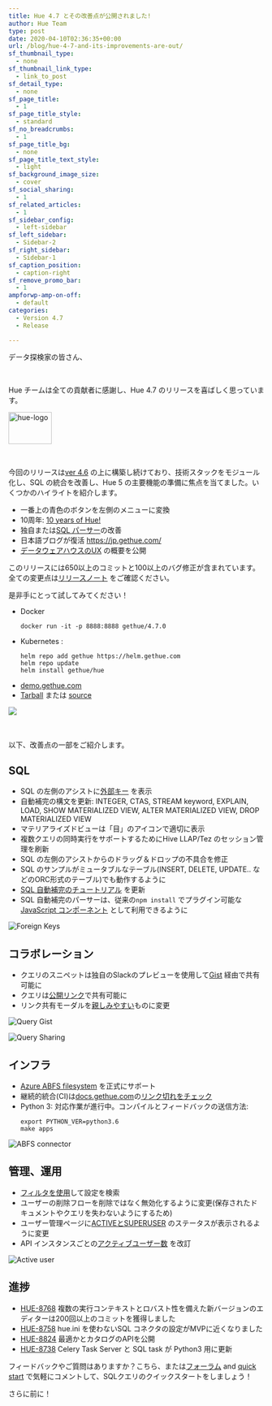 ```yaml
---
title: Hue 4.7 とその改善点が公開されました!
author: Hue Team
type: post
date: 2020-04-10T02:36:35+00:00
url: /blog/hue-4-7-and-its-improvements-are-out/
sf_thumbnail_type:
  - none
sf_thumbnail_link_type:
  - link_to_post
sf_detail_type:
  - none
sf_page_title:
  - 1
sf_page_title_style:
  - standard
sf_no_breadcrumbs:
  - 1
sf_page_title_bg:
  - none
sf_page_title_text_style:
  - light
sf_background_image_size:
  - cover
sf_social_sharing:
  - 1
sf_related_articles:
  - 1
sf_sidebar_config:
  - left-sidebar
sf_left_sidebar:
  - Sidebar-2
sf_right_sidebar:
  - Sidebar-1
sf_caption_position:
  - caption-right
sf_remove_promo_bar:
  - 1
ampforwp-amp-on-off:
  - default
categories:
  - Version 4.7
  - Release

---
```

データ探検家の皆さん、

&nbsp;

Hue チームは全ての貢献者に感謝し、Hue 4.7 のリリースを喜ばしく思っています。

<img class="" src="https://cdn.gethue.com/uploads/2015/08/hue-logo-copy.png" alt="hue-logo" width="85" height="63" />

&nbsp;

今回のリリースは[ver 4.6](https://gethue.com/hue-4-6-and-its-improvements-are-out/) の上に構築し続けており、技術スタックをモジュール化し、SQL の統合を改善し、Hue 5 の主要機能の準備に焦点を当てました。いくつかのハイライトを紹介します。

* 一番上の青色のボタンを左側のメニューに変換
* 10周年: [10 years of Hue!](https://gethue.com/blog/2020-01-28-ten-years-data-querying-ux-evolution/)
* 独自または[SQL パーサー](https://docs.gethue.com/developer/parsers/)の改善
* 日本語ブログが復活 https://jp.gethue.com/
* [データウェアハウスのUX](https://gethue.com/blog/2020-02-10-sql-query-experience-of-your-cloud-data-warehouse/) の概要を公開


このリリースには650以上のコミットと100以上のバグ修正が含まれています。全ての変更点は[リリースノート](https://docs.gethue.com/releases/release-notes-4.7.0/) をご確認ください。

是非手にとって試してみてください！

* Docker
    ```
    docker run -it -p 8888:8888 gethue/4.7.0
    ```
* Kubernetes :
    ```
    helm repo add gethue https://helm.gethue.com
    helm repo update
    helm install gethue/hue
    ```
* [demo.gethue.com](demo.gethue.com)
* [Tarball](https://cdn.gethue.com/downloads/hue-4.7.0.tgz) または [source](https://github.com/cloudera/hue/archive/release-4.7.0.zip)

<a href="https://cdn.gethue.com/uploads/2020/04/hue-4.7.png">
  <img src="https://cdn.gethue.com/uploads/2020/04/hue-4.7.png" />
</a>

</br>
</br>
</br>

以下、改善点の一部をご紹介します。

## SQL

* SQL の左側のアシストに[外部キー](https://gethue.com/2019-11-13-sql-column-assist-icons/) を表示
* 自動補完の構文を更新: INTEGER, CTAS, STREAM keyword, EXPLAIN, LOAD, SHOW MATERIALIZED VIEW, ALTER MATERIALIZED VIEW,  DROP MATERIALIZED VIEW
* マテリアライズドビューは「目」のアイコンで適切に表示
* 複数クエリの同時実行をサポートするためにHive LLAP/Tez のセッション管理を刷新
* SQL の左側のアシストからのドラッグ＆ドロップの不具合を修正
* SQL のサンプルがミュータブルなテーブル(INSERT, DELETE, UPDATE.. などのORC形式のテーブル)でも動作するように
* [SQL 自動補完のチュートリアル](https://docs.gethue.com/developer/parsers/) を更新
* SQL 自動補完のパーサーは、従来の`npm install` でプラグイン可能な[JavaScript コンポーネント](https://jp.gethue.com/blog/2020-02-27-using-sql-parser-module/) として利用できるように

![Foreign Keys](https://cdn.gethue.com/uploads/2019/11/sql_columns_assist_keys.png)

## コラボレーション

* クエリのスニペットは独自のSlackのプレビューを使用して[Gist](https://jp.gethue.com/blog/2020-03-04-datawarehouse-database-sql-collaboration-and-sharing-with-link-and-gist/#sql-snippet---gist) 経由で共有可能に
* クエリは[公開リンク](https://jp.gethue.com/blog/2020-03-04-datawarehouse-database-sql-collaboration-and-sharing-with-link-and-gist/#public-links)で共有可能に
* リンク共有モーダルを[親しみやすい](https://cdn.gethue.com/uploads/2020/04/4.7_sharing_popup.png)ものに変更

![Query Gist](https://cdn.gethue.com/uploads/2020/03/editor_gist_slack.png)

![Query Sharing](https://cdn.gethue.com/uploads/2020/03/editor_sharing_popup.png)

## インフラ

* [Azure ABFS filesystem](https://gethue.com/integration-with-microsoft-azure-data-lake-store-gen2/) を正式にサポート
* 継続的統合(CI)は[docs.gethue.com](https://docs.gethue.com/)の[リンク切れをチェック](https://jp.gethue.com/checking-dead-links-automatically-continuous-integration/) 
* Python 3: 対応作業が進行中。コンパイルとフィードバックの送信方法:
  ```
  export PYTHON_VER=python3.6
  make apps
  ```

![ABFS connector](https://cdn.gethue.com/uploads/2020/04/4.7_filebrowser_abfs.png)

## 管理、運用

* [フィルタを使用](https://cdn.gethue.com/uploads/2020/04/4.7_admin_config_filter.png)して設定を検索
* ユーザーの削除フローを削除ではなく無効化するように変更(保存されたドキュメントやクエリを失わないようにするため)
* ユーザー管理ページに[ACTIVEとSUPERUSER](https://cdn.gethue.com/uploads/2020/04/4.7_admin_users_status.png) のステータスが表示されるように変更
* API インスタンスごとの[アクティブユーザー数](https://jp.gethue.com/hue-active-users-metric-improvements/) を改訂

![Active user](https://cdn.gethue.com/uploads/2020/04/cm_active_users.png)

## 進捗

* [HUE-8768](https://issues.cloudera.org/browse/HUE-8768) 複数の実行コンテキストとロバスト性を備えた新バージョンのエディターは200回以上のコミットを獲得しました
* [HUE-8758](https://issues.cloudera.org/browse/HUE-8758) hue.ini を使わないSQL コネクタの設定がMVPに近くなりました
* [HUE-8824](https://issues.cloudera.org/browse/HUE-8824) 最適かとカタログのAPIを公開
* [HUE-8738](https://issues.cloudera.org/browse/HUE-8738) Celery Task Server と SQL task が Python3 用に更新


フィードバックやご質問はありますか？こちら、または<a href="https://discourse.gethue.com/">フォーラム</a> and <a href="https://docs.gethue.com/quickstart/">quick start</a> で気軽にコメントして、SQLクエリのクイックスタートをしましょう！


さらに前に！
